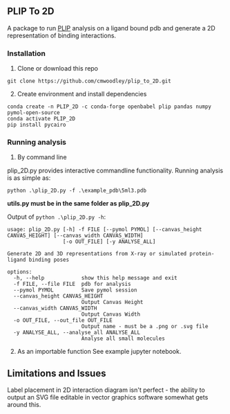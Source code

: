 ## PLIP To 2D

A package to run [PLIP](https://plip-tool.biotec.tu-dresden.de/plip-web/plip/index) analysis on a ligand bound pdb and generate a 2D representation of binding interactions.

### Installation
1. Clone or download this repo
```
git clone https://github.com/cmwoodley/plip_to_2D.git
```
2. Create environment and install dependencies
```
conda create -n PLIP_2D -c conda-forge openbabel plip pandas numpy pymol-open-source
conda activate PLIP_2D
pip install pycairo
```


### Running analysis

1. By command line

plip_2D.py provides interactive commandline functionality. Running analysis is as simple as:
```
python .\plip_2D.py -f .\example_pdb\5ml3.pdb
```
**utils.py must be in the same folder as plip_2D.py**

Output of ```python .\plip_2D.py -h```:
```
usage: plip_2D.py [-h] -f FILE [--pymol PYMOL] [--canvas_height CANVAS_HEIGHT] [--canvas_width CANVAS_WIDTH]
                  [-o OUT_FILE] [-y ANALYSE_ALL]

Generate 2D and 3D representations from X-ray or simulated protein-ligand binding poses

options:
  -h, --help            show this help message and exit
  -f FILE, --file FILE  pdb for analysis
  --pymol PYMOL         Save pymol session
  --canvas_height CANVAS_HEIGHT
                        Output Canvas Height
  --canvas_width CANVAS_WIDTH
                        Output Canvas Width
  -o OUT_FILE, --out_file OUT_FILE
                        Output name - must be a .png or .svg file
  -y ANALYSE_ALL, --analyse_all ANALYSE_ALL
                        Analyse all small molecules
```
2. As an importable function
See example jupyter notebook.

## Limitations and Issues

Label placement in 2D interaction diagram isn't perfect - the ability to output an SVG file editable in vector graphics software somewhat gets around this.

